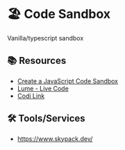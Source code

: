 # 🏖️ Code Sandbox
Vanilla/typescript sandbox

## 📚 Resources
- [Create a JavaScript Code Sandbox](https://joyofcode.xyz/create-a-coding-sandbox)
- [Lume - Live Code](https://github.com/lume/live-code)
- [Codi Link](https://github.com/midudev/codi.link)

## 🛠️ Tools/Services
- https://www.skypack.dev/
